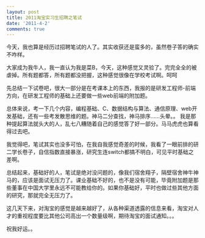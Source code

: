 ```yaml
---
layout: post
title: 2011淘宝实习生招聘之笔试
date: '2011-4-2'
comments: true
---
```

今天，我也算是经历过招聘笔试的人了。其实收获还是蛮多的，虽然卷子答的确实不咋样。

大家成为我牛人，我一直认为我是菜B，今天，这种感觉又灵验了。完完全全的被虐掉。所有题都答，所有题都没把握，这种感觉很像在学校考试啊。呵呵

先总结一下试卷吧，很大一部分是在考课本上的东西，我报的是研发工程师-前端方向，在研发工程师的基础上还要做一些web前端的附加题。

总体来说，考一下几个内容，编程基础、C、数据结构与算法、通信原理、web开发基础，还有一些考发散思维的题。神马二分查找，神马排序……头晕。。
我是那种提起算法就头大的人，乱七八糟随着自己的感觉答了好一部分。马马虎虎也算看得过去吧。

我觉得吧，笔试其实也没多可怕，在我自我感觉奇差的时候，我看了一眼前排的研二学长卷子，自信指数直接暴涨，研究生连switch都搞不明白，可见平时基础之差啊。


总结起来，基础好的人，笔试是绝对没问题的，像我们宿舍翔子，隔壁宿舍神牛神马的，应该是面试无压力了。课业基础不好的，也不是没有可能，毕竟附加题是那些董事在中国大学里永远不可能教给你的。如果你基础好，平时也做过些其他方面的研究，那就完全无压力了。

这几天下来，对淘宝的感觉是越来越好了，从各种渠道透露的信息来看，淘宝对人才的重视程度要比其他公司高出一个数量级啊，期待淘宝的面试通知。。。

祝我好运。。
